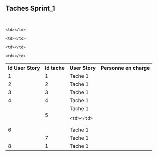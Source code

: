 ﻿<h2>Taches Sprint_1</h2></br>

<table style="width:100%">
<tr>
	<th>Id User Story</th>
	<th>Id tache</th>
	<th>User Story</th> 
	<th>Personne en charge</th>
</tr>
<tr>
	<td>1</td>
	<td>1</td>
	<td>Tache 1
	</td> 

	<td></td>
</tr>

<tr>
	<td>2</td>
		<td>2</td>
	<td>Tache 1</td> 

	<td></td>
</tr>

<tr>
	<td>3</td>
	<td>3</td>
	<td>Tache 1
	</td> 

	<td></td>
</tr>

<tr>
	<td>4</td>
	<td>4</td>
	<td>Tache 1</td> 
	<td></td>
</tr>
<tr>
	<td></td>
	<td>5</td>
	<td>Tache 1

	<td></td>
</tr>
<tr>
	<td>6</td>
		<td></td>
	<td>Tache 1</br>
	</td> 
	<td></td>
</tr>

<tr>
	<td></td>
	<td>7</td>
	<td>Tache 1
	</td>
	<td></td>
</tr>

<tr>
	<td>8</td>
	<td>1</td>
	<td>Tache 1
	</td>

	<td></td>
</tr>


</table>